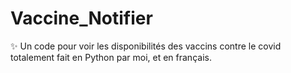 # Vaccine_Notifier
✨ Un code pour voir les disponibilités des vaccins contre le covid totalement fait en Python par moi, et en français.
